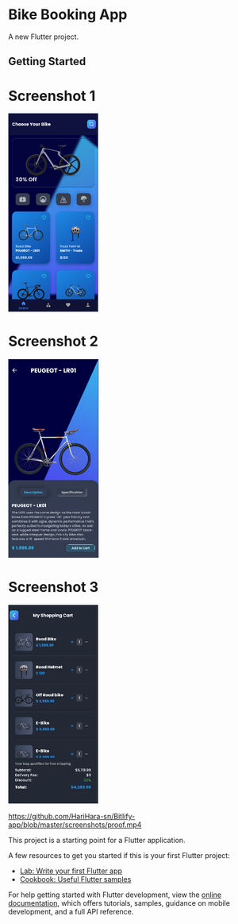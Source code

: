 # Bike Booking App

A new Flutter project.

## Getting Started

# Screenshot 1
<img src="https://github.com/HariHara-sn/Bitlify-app/blob/master/screenshots/image1.png?raw=true" height="400">


# Screenshot 2
<img src="https://github.com/HariHara-sn/Bitlify-app/blob/master/screenshots/image2.png?raw=true" height="400">


# Screenshot 3
<img src="https://github.com/HariHara-sn/Bitlify-app/blob/master/screenshots/image3.png?raw=true" height="400">


https://github.com/HariHara-sn/Bitlify-app/blob/master/screenshots/proof.mp4


This project is a starting point for a Flutter application.

A few resources to get you started if this is your first Flutter project:

- [Lab: Write your first Flutter app](https://docs.flutter.dev/get-started/codelab)
- [Cookbook: Useful Flutter samples](https://docs.flutter.dev/cookbook)

For help getting started with Flutter development, view the
[online documentation](https://docs.flutter.dev/), which offers tutorials,
samples, guidance on mobile development, and a full API reference.
